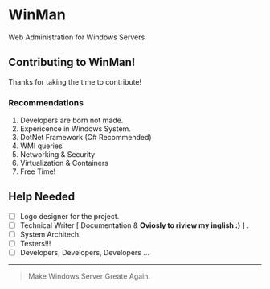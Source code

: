 # WinMan
Web Administration for Windows Servers



## Contributing to WinMan!

Thanks for taking the time to contribute! 

### Recommendations

1. Developers are born not made.
2. Expericence in Windows System.
3. DotNet Framework (C# Recommended)
4. WMI queries
5. Networking & Security
6. Virtualization & Containers
3. Free Time!

## Help Needed

- [ ] Logo designer for the project.
- [ ] Technical Writer [ Documentation & **Oviosly to riview my inglish :)** ] .
- [ ] System Architech.
- [ ] Testers!!!
- [ ] Developers, Developers, Developers ...

---
> Make Windows Server Greate Again.
